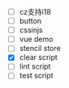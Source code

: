 - [ ] cz支持i18
- [ ] button 
- [ ] cssinjs
- [ ] vue demo
- [ ] stencil store
- [x] clear script
- [ ] lint script
- [ ] test script